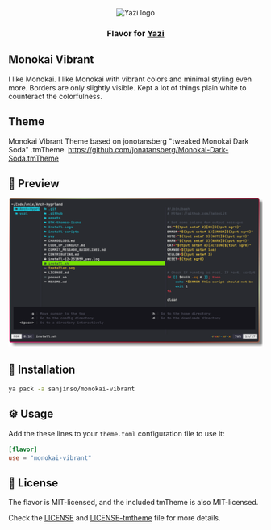 <div align="center">
  <img src="https://github.com/sxyazi/yazi/blob/main/assets/logo.png?raw=true" alt="Yazi logo" width="20%">
</div>

<h3 align="center">
	Flavor for <a href="https://github.com/sxyazi/yazi">Yazi</a>
</h3>

## Monokai Vibrant
I like Monokai. I like Monokai with vibrant colors and minimal styling even more. Borders are only slightly visible. Kept a lot of things plain white to counteract the colorfulness.

## Theme
Monokai Vibrant Theme based on jonotansberg "tweaked Monokai Dark Soda" .tmTheme. https://github.com/jonatansberg/Monokai-Dark-Soda.tmTheme

## 👀 Preview

<img src="src/preview.png" width="600" />

## 🎨 Installation

<!-- Please replace "username/example" with your repository name. -->

```bash
ya pack -a sanjinso/monokai-vibrant
```

## ⚙️ Usage

Add the these lines to your `theme.toml` configuration file to use it:

```toml
[flavor]
use = "monokai-vibrant"
```

## 📜 License

The flavor is MIT-licensed, and the included tmTheme is also MIT-licensed.

Check the [LICENSE](LICENSE) and [LICENSE-tmtheme](LICENSE-tmtheme) file for more details.
